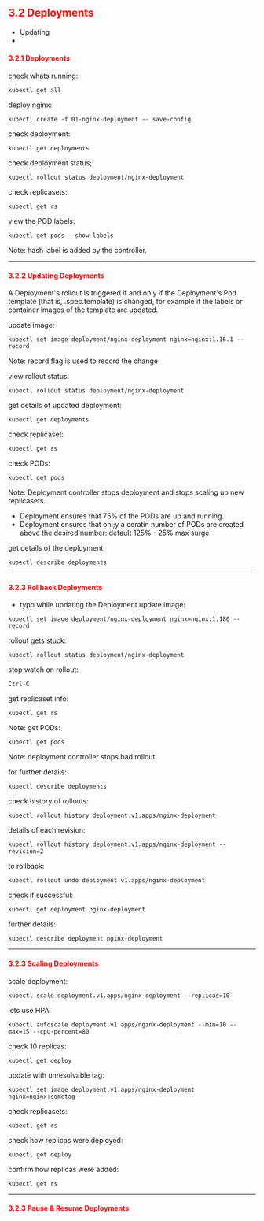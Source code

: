 ## <font color='red'> 3.2 Deployments </font>


* Updating
* 


#### <font color='red'> 3.2.1 Deployments </font>
check whats running:
```
kubectl get all
```
deploy nginx:
```
kubectl create -f 01-nginx-deployment -- save-config
```
check deployment:
```
kubectl get deployments
```
check deployment status;
```
kubectl rollout status deployment/nginx-deployment
```
check replicasets:
```
kubectl get rs
```
view the POD labels:
```
kubectl get pods --show-labels
```
Note: hash label is added by the controller.

---

#### <font color='red'> 3.2.2 Updating Deployments </font>
A Deployment's rollout is triggered if and only if the Deployment's Pod template (that is, .spec.template) is changed, 
for example if the labels or container images of the template are updated.  

update image:
```
kubectl set image deployment/nginx-deployment nginx=nginx:1.16.1 --record
```
Note: record flag is used to record the change

view rollout status:
```
kubectl rollout status deployment/nginx-deployment
```
get details of updated deployment:
```
kubectl get deployments
```
check replicaset:
```
kubectl get rs
```
check PODs:
```
kubectl get pods
```
Note: Deployment controller stops deployment and stops scaling up new replicasets.
* Deployment ensures that 75% of the PODs are up and running.
* Deployment ensures that onl;y a ceratin number of PODs are created above the desired number: default 125% - 25% max surge

get details of the deployment:
```
kubectl describe deployments
```

---

#### <font color='red'> 3.2.3 Rollback Deployments </font>
*  typo while updating the Deployment
update image:
```
kubectl set image deployment/nginx-deployment nginx=nginx:1.180 --record
```
rollout gets stuck:
```
kubectl rollout status deployment/nginx-deployment
```
stop watch on rollout:
```
Ctrl-C
```
get replicaset info:
```
kubectl get rs
```
Note:
get PODs:
```
kubectl get pods
```
Note: deployment controller stops bad rollout.

for further details:
```
kubectl describe deployments
```
check history of rollouts:
```
kubectl rollout history deployment.v1.apps/nginx-deployment
```
details of each revision:
```
kubectl rollout history deployment.v1.apps/nginx-deployment --revision=2
```
to rollback:
```
kubectl rollout undo deployment.v1.apps/nginx-deployment
```
check if successful:
```
kubectl get deployment nginx-deployment
```
further details:
```
kubectl describe deployment nginx-deployment
```

---

#### <font color='red'> 3.2.3 Scaling Deployments </font>
scale deployment:
```
kubectl scale deployment.v1.apps/nginx-deployment --replicas=10
```
lets use HPA:
```
kubectl autoscale deployment.v1.apps/nginx-deployment --min=10 --max=15 --cpu-percent=80
```
check 10 replicas:
```
kubectl get deploy
```
update with unresolvable tag:
```
kubectl set image deployment.v1.apps/nginx-deployment nginx=nginx:sometag
```
check replicasets:
```
kubectl get rs
```
check how replicas were deployed:
```
kubectl get deploy
```
confirm how replicas were added:
```
kubectl get rs
```

---

#### <font color='red'> 3.2.3 Pause & Resume Deployments </font>
